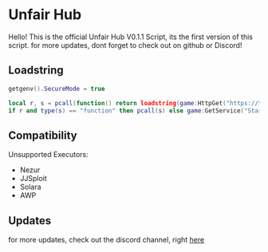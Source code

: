 # Unfair Hub
Hello! This is the official Unfair Hub V0.1.1 Script, its the first version of this script. for more updates, dont forget to check out on github or Discord!

## Loadstring
```lua
getgenv().SecureMode = true

local r, s = pcall(function() return loadstring(game:HttpGet("https://tinyurl.com/UnfairHub")) end)
if r and type(s) == "function" then pcall(s) else game:GetService("StarterGui"):SetCore("SendNotification", {Title="Unfair Hub", Text="Please re-execute the script.", Duration=5}) end
```


## Compatibility
Unsupported Executors:
* Nezur
* JJSploit
* Solara
* AWP

## Updates
for more updates, check out the discord channel, right [here](https://discord.com/invite/7m6n24djSh)
